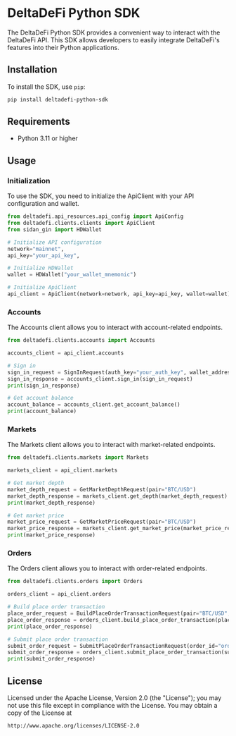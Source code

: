 # DeltaDeFi Python SDK

The DeltaDeFi Python SDK provides a convenient way to interact with the DeltaDeFi API. This SDK allows developers to easily integrate DeltaDeFi's features into their Python applications.

## Installation

To install the SDK, use `pip`:

```sh
pip install deltadefi-python-sdk
```

## Requirements

- Python 3.11 or higher

## Usage

### Initialization

To use the SDK, you need to initialize the ApiClient with your API configuration and wallet.

```python
from deltadefi.api_resources.api_config import ApiConfig
from deltadefi.clients.clients import ApiClient
from sidan_gin import HDWallet

# Initialize API configuration
network="mainnet",
api_key="your_api_key",

# Initialize HDWallet
wallet = HDWallet("your_wallet_mnemonic")

# Initialize ApiClient
api_client = ApiClient(network=network, api_key=api_key, wallet=wallet)
```

### Accounts

The Accounts client allows you to interact with account-related endpoints.

```python
from deltadefi.clients.accounts import Accounts

accounts_client = api_client.accounts

# Sign in
sign_in_request = SignInRequest(auth_key="your_auth_key", wallet_address="your_wallet_address")
sign_in_response = accounts_client.sign_in(sign_in_request)
print(sign_in_response)

# Get account balance
account_balance = accounts_client.get_account_balance()
print(account_balance)
```

### Markets

The Markets client allows you to interact with market-related endpoints.

```python
from deltadefi.clients.markets import Markets

markets_client = api_client.markets

# Get market depth
market_depth_request = GetMarketDepthRequest(pair="BTC/USD")
market_depth_response = markets_client.get_depth(market_depth_request)
print(market_depth_response)

# Get market price
market_price_request = GetMarketPriceRequest(pair="BTC/USD")
market_price_response = markets_client.get_market_price(market_price_request)
print(market_price_response)
```

### Orders

The Orders client allows you to interact with order-related endpoints.

```python
from deltadefi.clients.orders import Orders

orders_client = api_client.orders

# Build place order transaction
place_order_request = BuildPlaceOrderTransactionRequest(pair="BTC/USD", amount=1, price=50000)
place_order_response = orders_client.build_place_order_transaction(place_order_request)
print(place_order_response)

# Submit place order transaction
submit_order_request = SubmitPlaceOrderTransactionRequest(order_id="order_id")
submit_order_response = orders_client.submit_place_order_transaction(submit_order_request)
print(submit_order_response)
```

## License

Licensed under the Apache License, Version 2.0 (the "License"); you may not use this file except in compliance with the License. You may obtain a copy of the License at

```
http://www.apache.org/licenses/LICENSE-2.0
```

